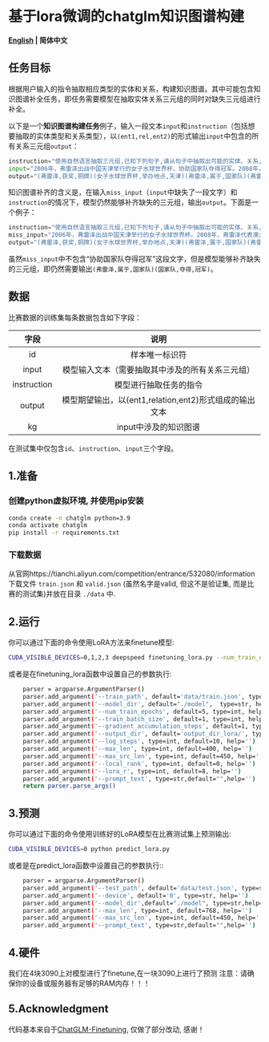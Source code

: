 # 基于lora微调的chatglm知识图谱构建

<p align="left">
    <b> <a href="https://github.com/zjunlp/DeepKE/blob/master/chatglm/README_EN.md">English</a> | 简体中文 </b>
</p>


## 任务目标

根据用户输入的指令抽取相应类型的实体和关系，构建知识图谱。其中可能包含知识图谱补全任务，即任务需要模型在抽取实体关系三元组的同时对缺失三元组进行补全。

以下是一个**知识图谱构建任务**例子，输入一段文本`input`和`instruction`（包括想要抽取的实体类型和关系类型），以`(ent1,rel,ent2)`的形式输出`input`中包含的所有关系三元组`output`：

```python
instruction="使用自然语言抽取三元组,已知下列句子,请从句子中抽取出可能的实体、关系,抽取实体类型为{'专业','时间','人类','组织','地理地区','事件'},关系类型为{'体育运动','包含行政领土','参加','国家','邦交国','夺得','举办地点','属于','获奖'},你可以先识别出实体再判断实体之间的关系,以(头实体,关系,尾实体)的形式回答"
input="2006年，弗雷泽出战中国天津举行的女子水球世界杯，协助国家队夺得冠军。2008年，弗雷泽代表澳大利亚参加北京奥运会女子水球比赛，赢得铜牌。"
output="(弗雷泽,获奖,铜牌)(女子水球世界杯,举办地点,天津)(弗雷泽,属于,国家队)(弗雷泽,国家,澳大利亚)(弗雷泽,参加,北京奥运会女子水球比赛)(中国,包含行政领土,天津)(中国,邦交国,澳大利亚)(北京奥运会女子水球比赛,举办地点,北京)(女子水球世界杯,体育运动,水球)(国家队,夺得,冠军)"
```

知识图谱补齐的含义是，在输入`miss_input`（`input`中缺失了一段文字）和`instruction`的情况下，模型仍然能够补齐缺失的三元组，输出`output`。下面是一个例子：

```python
instruction="使用自然语言抽取三元组,已知下列句子,请从句子中抽取出可能的实体、关系,抽取实体类型为{'专业','时间','人类','组织','地理地区','事件'},关系类型为{'体育运动','包含行政领土','参加','国家','邦交国','夺得','举办地点','属于','获奖'},你可以先识别出实体再判断实体之间的关系,以(头实体,关系,尾实体)的形式回答"
miss_input="2006年，弗雷泽出战中国天津举行的女子水球世界杯。2008年，弗雷泽代表澳大利亚参加北京奥运会女子水球比赛，赢得铜牌。"。
output="(弗雷泽,获奖,铜牌)(女子水球世界杯,举办地点,天津)(弗雷泽,属于,国家队)(弗雷泽,国家,澳大利亚)(弗雷泽,参加,北京奥运会女子水球比赛)(中国,包含行政领土,天津)(中国,邦交国,澳大利亚)(北京奥运会女子水球比赛,举办地点,北京)(女子水球世界杯,体育运动,水球)(国家队,夺得,冠军)"
```

虽然`miss_input`中不包含“协助国家队夺得冠军”这段文字，但是模型能够补齐缺失的三元组，即仍然需要输出`(弗雷泽,属于,国家队)(国家队,夺得,冠军)`。

## 数据

比赛数据的训练集每条数据包含如下字段：

|    字段     |                          说明                          |
| :---------: | :----------------------------------------------------: |
|     id      |                     样本唯一标识符                     |
|    input    |    模型输入文本（需要抽取其中涉及的所有关系三元组）    |
| instruction |                 模型进行抽取任务的指令                 |
| output      | 模型期望输出，以(ent1,relation,ent2)形式组成的输出文本 |
|     kg      |                  input中涉及的知识图谱                  |

在测试集中仅包含`id`、`instruction`、`input`三个字段。


## 1.准备


### 创建python虚拟环境, 并使用pip安装
```bash
conda create -n chatglm python=3.9   
conda activate chatglm
pip install -r requirements.txt
```

### 下载数据
从官网https://tianchi.aliyun.com/competition/entrance/532080/information 下载文件 `train.json` 和 `valid.json` (虽然名字是valid, 但这不是验证集, 而是比赛的测试集)并放在目录 `./data` 中.


## 2.运行


你可以通过下面的命令使用LoRA方法来finetune模型:


```bash
CUDA_VISIBLE_DEVICES=0,1,2,3 deepspeed finetuning_lora.py --num_train_epochs 5 --train_batch_size 2 --lora_r 8
```

或者是在finetuning_lora函数中设置自己的参数执行:

```bash
    parser = argparse.ArgumentParser()
    parser.add_argument('--train_path', default='data/train.json', type=str, help='')
    parser.add_argument('--model_dir', default="./model",  type=str, help='')
    parser.add_argument('--num_train_epochs', default=5, type=int, help='')
    parser.add_argument('--train_batch_size', default=1, type=int, help='')
    parser.add_argument('--gradient_accumulation_steps', default=1, type=int, help='')
    parser.add_argument('--output_dir', default='output_dir_lora/', type=str, help='')
    parser.add_argument('--log_steps', type=int, default=10, help='')
    parser.add_argument('--max_len', type=int, default=400, help='')
    parser.add_argument('--max_src_len', type=int, default=450, help='')
    parser.add_argument('--local_rank', type=int, default=0, help='')
    parser.add_argument('--lora_r', type=int, default=8, help='')
    parser.add_argument('--prompt_text', type=str,default="",help='')
    return parser.parse_args()

```




## 3.预测

你可以通过下面的命令使用训练好的LoRA模型在比赛测试集上预测输出:

```bash
CUDA_VISIBLE_DEVICES=0 python predict_lora.py 
```

或者是在predict_lora函数中设置自己的参数执行::

```bash
    parser = argparse.ArgumentParser()
    parser.add_argument('--test_path', default='data/test.json', type=str, help='')
    parser.add_argument('--device', default='0', type=str, help='')
    parser.add_argument('--model_dir',default="./model", type=str,help='')
    parser.add_argument('--max_len', type=int, default=768, help='')
    parser.add_argument('--max_src_len', type=int, default=450, help='')
    parser.add_argument('--prompt_text', type=str,default="",help='')
```



## 4.硬件
我们在4块3090上对模型进行了finetune,在一块3090上进行了预测
注意：请确保你的设备或服务器有足够的RAM内存！！！


## 5.Acknowledgment

代码基本来自于[ChatGLM-Finetuning](https://github.com/liucongg/ChatGLM-Finetuning), 仅做了部分改动, 感谢！
